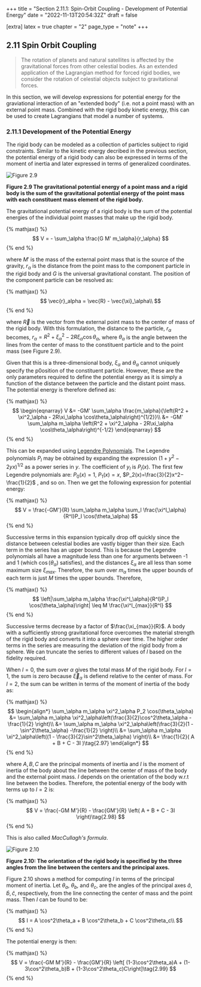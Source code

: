 +++
title = "Section 2.11.1: Spin-Orbit Coupling - Development of Potential Energy"
date = "2022-11-13T20:54:32Z"
draft = false

[extra]
latex = true
chapter = "2"
page_type = "note"
+++







## 2.11 Spin Orbit Coupling



> The rotation of planets and natural satellites is affected by the gravitational forces from other celestial bodies. As an extended application of the Lagrangian method for forced rigid bodies, we consider the rotation of celestial objects subject to gravitational forces.


In this section, we will develop expressions for potential energy for the graviational interaction of an "extended body" (i.e. not a point mass) with an external point mass. Combined with the rigid body kinetic energy, this can be used to create Lagrangians that model a number of systems.



### 2.11.1 Development of the Potential Energy


The rigid body can be modeled as a collection of particles subject to rigid constraints. Similar to the kinetic energy decribed in the previous section, the potential energy of a rigid body can also be expressed in terms of the moment of inertia and later expressed in terms of generalized coordinates.


![Figure 2.9](/images/projects/sicm-workbook/figure-2.9.jpg)

**Figure 2.9 The gravitational potential energy of a point mass and a rigid body is the sum of the gravitational potential energy of the point mass with each constituent mass element of the rigid body.**


The gravitational potential energy of a rigid body is the sum of the potential energies of the individual point masses that make up the rigid body.


{% mathjax() %}
$$
V = - \sum_\alpha \frac{G M' m_\alpha}{r_\alpha}
$$
{% end %}




where $M'$ is the mass of the external point mass that is the source of the gravity, $r_\alpha$ is the distance from the point mass to the component particle in the rigid body and $G$ is the universal gravitational constant. The position of the component particle can be resolved as: 


{% mathjax() %}
$$
\vec{r}_alpha = \vec{R} - \vec{\xi}_\alpha\\
$$
{% end %}




where $\vec{R}$ is the vector from the external point mass to the center of mass of the rigid body. With this formulation, the distance to the particle, $r_\alpha$ becomes, $r_\alpha = R^2 + \xi^2_\alpha - 2R\xi_\alpha \cos\theta_\alpha$, where $\theta_\alpha$ is the angle between the lines from the center of mass to the constituent particle and to the point mass (see Figure 2.9). 

Given that this is a three-dimensional body, $\xi_\alpha$ and $\theta_\alpha$ cannot uniquely specify the p0osition of the constituent particle. However, these are the only parameters required to define the potential energy as it is simply a function of the distance between the particle and the distant point mass. The potential energy is therefore defined as:


{% mathjax() %}
$$
\begin{eqnarray}
V &= -GM' \sum_\alpha \frac{m_\alpha}{\left(R^2 + \xi^2_\alpha - 2R\xi_\alpha \cos\theta_\alpha\right)^{1/2}}\\
  &= -GM' \sum_\alpha m_\alpha \left(R^2 + \xi^2_\alpha - 2R\xi_\alpha \cos\theta_\alpha\right)^{-1/2}
\end{eqnarray}
$$
{% end %}




This can be expanded using [Legendre Polynomials](https://en.wikipedia.org/wiki/Legendre_polynomials#Expanding_a_1/r_potential). The Legendre polynomials $P_l$ may be obtained by expanding the expression $(1 + y^2 − 2yx)^{1/2}$ as a power series in $y$. The coefficient of $y_l$ is $P_l(x)$. The first few Legendre polynomials are: $P_0(x) = 1$, $P_1(x) = x$,  $P_2(x)=\frac{3}{2}x^2−\frac{1}{2}$ , and so on. Then we get the following expression for potential energy:


{% mathjax() %}
$$
V = \frac{-GM'}{R} \sum_\alpha m_\alpha \sum_l \frac{\xi^l_\alpha}{R^l}P_l \cos(\theta_\alpha)
$$
{% end %}




Successive terms in this expansion typically drop off quickly since the distance between celestial bodies are vastly bigger than their size. Each term in the series has an upper bound. This is because the Legendre polynomials all have a magnitude less than one for arguments between -1 and 1 (which $\cos(\theta_\alpha)$ satisfies), and the distances $\xi_\alpha$ are all less than some maximum size $\xi_{max}$. Therefore, the sum over $m_\alpha$ times the upper bounds of each term is just $M$ times the upper bounds. Therefore,


{% mathjax() %}
$$
\left|\sum_\alpha m_\alpha \frac{\xi^l_\alpha}{R^l}P_l \cos(\theta_\alpha)\right| \leq M \frac{\xi^l_{max}}{R^l}
$$
{% end %}




Successive terms decrease by a factor of $\frac{\xi_{max}}{R}$. A body with a sufficiently strong gravitational force overcomes the material strength of the rigid body and converts it into a sphere over time. The higher order terms in the series are measuring the deviation of the rigid body from a sphere. We can truncate the series to different values of $l$ based on the fidelity required.

When $l=0$, the sum over $\alpha$ gives the total mass $M$ of the rigid body. For $l=1$, the sum is zero because $\vec{\xi}_\alpha$ is defiend relative to the center of mass. For $l=2$, the sum can be written in terms of the moment of inertia of the body as:


{% mathjax() %}
$$
\begin{align*}
\sum_\alpha m_\alpha \xi^2_\alpha P_2 \cos(\theta_\alpha) &= \sum_\alpha m_\alpha \xi^2_\alpha\left(\frac{3}{2}\cos^2\theta_\alpha -\frac{1}{2} \right)\\
&= \sum_\alpha m_\alpha \xi^2_\alpha\left(\frac{3}{2}(1 - \sin^2\theta_\alpha) -\frac{1}{2} \right)\\
&= \sum_\alpha m_\alpha \xi^2_\alpha\left((1 - \frac{3}{2}\sin^2\theta_\alpha) \right)\\
&= \frac{1}{2}( A + B + C - 3I )\tag{2.97}
\end{align*}
$$
{% end %}




where $A, B, C$ are the principal moments of inertia and $I$ is the moment of inertia of the body about the line between the center of mass of the body and the external point mass. $I$ depends on the orientation of the body w.r.t line between the bodies. Therefore, the potential energy of the body with terms up to $l=2$ is:


{% mathjax() %}
$$
V = \frac{-GM M'}{R} - \frac{GM'}{R} \left( A + B + C - 3I \right)\tag{2.98}
$$
{% end %}




This is also called *MacCullagh's formula*.

![Figure 2.10](/images/projects/sicm-workbook/figure-2.10.jpg)

**Figure 2.10: The orientation of the rigid body is specified by the three angles from the line between the centers and the principal axes.**


Figure 2.10 shows a method for computing $I$ in terms of the principal moment of inertia. Let $\theta_a$, $\theta_b$, and $\theta_c$, are the angles of the principal axes $\hat{a}, \hat{b}, \hat{c}$, respectively, from the line connecting the center of mass and the point mass. Then $I$ can be found to be:


{% mathjax() %}
$$
I = A \cos^2\theta_a + B \cos^2\theta_b + C \cos^2\theta_c\\
$$
{% end %}




The potential energy is then:


{% mathjax() %}
$$
V = \frac{-GM M'}{R} - \frac{GM'}{R} \left[ (1-3\cos^2\theta_a)A + (1-3\cos^2\theta_b)B + (1-3\cos^2\theta_c)C\right]\tag{2.99}
$$
{% end %}


